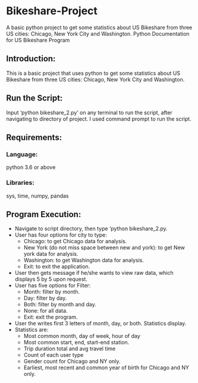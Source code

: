 # Bikeshare-Project
A basic python project to get some statistics about US Bikeshare from three US cities: Chicago, New York City and Washington.
Python Documentation for US Bikeshare Program

<h2>Introduction:</h2>
This is a basic project that uses python to get some statistics about US Bikeshare from three US cities: Chicago, New York City and Washington.

<h2>Run the Script:</h2>
Input ‘python bikeshare_2.py’ on any terminal to run the script, after navigating to directory of project. I used command prompt to run the script.

<h2>Requirements:</h2>
<h3>Language:</h3> python 3.6 or above
<h3>Libraries:</h3> sys, time, numpy, pandas
<h2>Program Execution:</h2><ul>
<li>Navigate to script directory, then type ‘python bikeshare_2.py.
<li>User has four options for city to type:<ul>
<li>Chicago: to get Chicago data for analysis.
<li>New York (do not miss space between new and york): to get New york data for analysis.
<li>Washington: to get Washington data for analysis.
<li>Exit: to exit the application.</ul>
<li>User then gets message if he/she wants to view raw data, which displays 5 by 5 upon request.
<li>User has five options for Filter:<ul>
<li>Month: filter by month.
<li>Day: filter by day.
<li>Both: filter by month and day.
<li>None: for all data.
<li>Exit: exit the program.</ul>
<li>User the writes first 3 letters of month, day, or both. Statistics display.
<li>Statistics are:<ul>
<li>Most common month, day of week, hour of day
<li>Most common start, end, start-end station.
<li>Trip duration total and avg travel time
<li>Count of each user type
<li>Gender count for Chicago and NY only.
<li>Earliest, most recent and common year of birth for Chicago and NY only.</ul>

